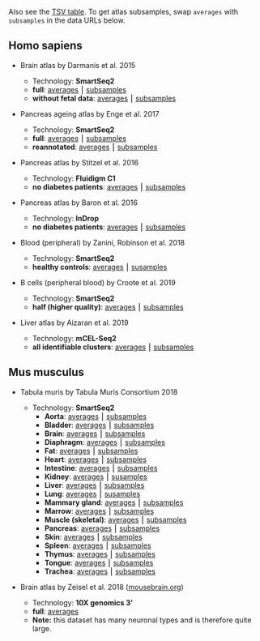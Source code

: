 Also see the [TSV table](https://github.com/iosonofabio/atlas_landmarks/raw/master/table.tsv). To get atlas subsamples, swap `averages` with `subsamples` in the data URLs below.

## Homo sapiens
- Brain atlas by Darmanis et al. 2015
  - Technology: **SmartSeq2**
  - **full**: [averages](https://github.com/iosonofabio/atlas_landmarks/raw/master/data/averages/Darmanis_2015.loom) ⎮ [subsamples](https://github.com/iosonofabio/atlas_landmarks/raw/master/data/subsamples/Darmanis_2015.loom)
  - **without fetal data**: [averages](https://github.com/iosonofabio/atlas_landmarks/raw/master/data/averages/Darmanis_2015_nofetal.loom) ⎮ [subsamples](https://github.com/iosonofabio/atlas_landmarks/raw/master/data/subsamples/Darmanis_2015_nofetal.loom)

- Pancreas ageing atlas by Enge et al. 2017
  - Technology: **SmartSeq2**
  - **full**: [averages](https://github.com/iosonofabio/atlas_landmarks/raw/master/data/averages/Enge_2017.loom) ⎮ [subsamples](https://github.com/iosonofabio/atlas_landmarks/raw/master/data/subsamples/Enge_2017.loom)
  - **reannotated**: [averages](https://github.com/iosonofabio/atlas_landmarks/raw/master/data/averages/Enge_2017_manual_reannotation.loom) ⎮ [subsamples](https://github.com/iosonofabio/atlas_averages/raw/master/data/subsamples/Enge_2017_manual_reannotation.loom)

- Pancreas atlas by Stitzel et al. 2016
  - Technology: **Fluidigm C1**
  - **no diabetes patients**: [averages](https://github.com/iosonofabio/atlas_landmarks/raw/master/data/averages/Stitzel_2016.loom) ⎮ [subsamples](https://github.com/iosonofabio/atlas_landmarks/raw/master/data/subsamples/Stitzel_2016.loom)

- Pancreas atlas by Baron et al. 2016
  - Technology: **InDrop**
  - **no diabetes patients**: [averages](https://github.com/iosonofabio/atlas_landmarks/raw/master/data/averages/Baron_2016.loom) ⎮ [subsamples](https://github.com/iosonofabio/atlas_landmarks/raw/master/data/subsamples/Baron_2016.loom)

- Blood (peripheral) by Zanini, Robinson et al. 2018
  - Technology: **SmartSeq2**
  - **healthy controls**: [averages](https://github.com/iosonofabio/atlas_ladmarks/raw/master/data/averages/Zanini_2018.loom) ⎮ [susamples](https://github.com/iosonofabio/atlas_landmarks/raw/master/data/subsamples/Zanini_2018.loom)

- B cells (peripheral blood) by Croote et al. 2019
  - Technology: **SmartSeq2**
  - **half (higher quality)**: [averages](https://github.com/iosonofabio/atlas_landmarks/raw/master/data/averages/Croote_2018.loom) ⎮ [subsamples](https://github.com/iosonofabio/atlas_landmarks/raw/master/data/subsamples/Croote_2018.loom)

- Liver atlas by Aizaran et al. 2019
  - Technology: **mCEL-Seq2**
  - **all identifiable clusters**: [averages](https://github.com/iosonofabio/atlas_landmarks/raw/master/data/averages/Aizaran_2019.loom) ⎮ [subsamples](https://github.com/iosonofabio/atlas_landmarks/raw/master/data/subsamples/Aizaran_2019.loom)
  
## Mus musculus
- Tabula muris by Tabula Muris Consortium 2018
  - Technology: **SmartSeq2**
    - **Aorta**: [averages](https://github.com/iosonofabio/atlas_landmarks/raw/master/data/averages/TabulaMuris_2018_FACS_aorta.loom) ⎮ [subsamples](https://github.com/iosonofabio/atlas_landmarks/raw/master/data/subsamples/TabulaMuris_2018_FACS_aorta.loom)
    - **Bladder**: [averages](https://github.com/iosonofabio/atlas_landmarks/raw/master/data/averages/TabulaMuris_2018_FACS_bladder.loom) ⎮ [subsamples](https://github.com/iosonofabio/atlas_landmarks/raw/master/data/subsamples/TabulaMuris_2018_FACS_bladder.loom)
    - **Brain**: [averages](https://github.com/iosonofabio/atlas_landmarks/raw/master/data/averages/TabulaMuris_2018_FACS_brain.loom) ⎮ [subsamples](https://github.com/iosonofabio/atlas_landmarks/raw/master/data/subsamples/TabulaMuris_2018_FACS_brain.loom)
    - **Diaphragm**: [averages](https://github.com/iosonofabio/atlas_landmarks/raw/master/data/averages/TabulaMuris_2018_FACS_diaphragm.loom) ⎮ [subsamples](https://github.com/iosonofabio/atlas_landmarks/raw/master/data/subsamples/TabulaMuris_2018_FACS_diaphragm.loom)
    - **Fat**: [averages](https://github.com/iosonofabio/atlas_landmarks/raw/master/data/averages/TabulaMuris_2018_FACS_fat.loom) ⎮ [subsamples](https://github.com/iosonofabio/atlas_landmarks/raw/master/data/subsamples/TabulaMuris_2018_FACS_fat.loom)
    - **Heart**: [averages](https://github.com/iosonofabio/atlas_landmarks/raw/master/data/averages/TabulaMuris_2018_FACS_heart.loom) ⎮ [subsamples](https://github.com/iosonofabio/atlas_landmarks/raw/master/data/subsamples/TabulaMuris_2018_FACS_heart.loom)
    - **Intestine**: [averages](https://github.com/iosonofabio/atlas_landmarks/raw/master/data/averages/TabulaMuris_2018_FACS_intestine.loom) ⎮ [subsamples](https://github.com/iosonofabio/atlas_landmarks/raw/master/data/subsamples/TabulaMuris_2018_FACS_intestine.loom)
    - **Kidney**: [averages](https://github.com/iosonofabio/atlas_landmarks/raw/master/data/averages/TabulaMuris_2018_FACS_kidney.loom) ⎮ [susamples](https://github.com/iosonofabio/atlas_landmarks/raw/master/data/subsamples/TabulaMuris_2018_FACS_kidney.loom)
    - **Liver**: [averages](https://github.com/iosonofabio/atlas_landmarks/raw/master/data/averages/TabulaMuris_2018_FACS_liver.loom) ⎮ [subsamples](https://github.com/iosonofabio/atlas_landmarks/raw/master/data/subsamples/TabulaMuris_2018_FACS_liver.loom)
    - **Lung**: [averages](https://github.com/iosonofabio/atlas_landmarks/raw/master/data/averages/TabulaMuris_2018_FACS_lung.loom) ⎮ [susamples](https://github.com/iosonofabio/atlas_landmarks/raw/master/data/subsamples/TabulaMuris_2018_FACS_lung.loom)
    - **Mammary gland**: [averages](https://github.com/iosonofabio/atlas_landmarks/raw/master/data/averages/TabulaMuris_2018_FACS_mammary_gland.loom) ⎮ [subsamples](https://github.com/iosonofabio/atlas_landmarks/raw/master/data/subsamples/TabulaMuris_2018_FACS_mammary_gland.loom)
    - **Marrow**: [averages](https://github.com/iosonofabio/atlas_landmarks/raw/master/data/averages/TabulaMuris_2018_FACS_marrow.loom) ⎮ [subsamples](https://github.com/iosonofabio/atlas_landmarks/raw/master/data/subsamples/TabulaMuris_2018_FACS_marrow.loom)
    - **Muscle (skeletal)**: [averages](https://github.com/iosonofabio/atlas_landmarks/raw/master/data/averages/TabulaMuris_2018_FACS_muscle.loom) ⎮ [subsamples](https://github.com/iosonofabio/atlas_landmarks/raw/master/data/subsamples/TabulaMuris_2018_FACS_muscle.loom)
    - **Pancreas**: [averages](https://github.com/iosonofabio/atlas_landmarks/raw/master/data/averages/TabulaMuris_2018_FACS_pancreas.loom) ⎮ [subsamples](https://github.com/iosonofabio/atlas_landmarks/raw/master/data/subsamples/TabulaMuris_2018_FACS_pancreas.loom)
    - **Skin**: [averages](https://github.com/iosonofabio/atlas_landmarks/raw/master/data/averages/TabulaMuris_2018_FACS_skin.loom) ⎮ [subsamples](https://github.com/iosonofabio/atlas_landmarks/raw/master/data/subsample/TabulaMuris_2018_FACS_skin.loom)
    - **Spleen**: [averages](https://github.com/iosonofabio/atlas_landmarks/raw/master/data/averages/TabulaMuris_2018_FACS_spleen.loom) ⎮ [subsamples](https://github.com/iosonofabio/atlas_landmarks/raw/master/data/subsamples/TabulaMuris_2018_FACS_spleen.loom)
    - **Thymus**: [averages](https://github.com/iosonofabio/atlas_landmarks/raw/master/data/averages/TabulaMuris_2018_FACS_thymus.loom) ⎮ [subsamples](https://github.com/iosonofabio/atlas_landmarks/raw/master/data/subsamples/TabulaMuris_2018_FACS_thymus.loom)
    - **Tongue**: [averages](https://github.com/iosonofabio/atlas_landmarks/raw/master/data/averages/TabulaMuris_2018_FACS_tongue.loom) ⎮ [subsamples](https://github.com/iosonofabio/atlas_landmarks/raw/master/data/subsamples/TabulaMuris_2018_FACS_tongue.loom)
    - **Trachea**: [averages](https://github.com/iosonofabio/atlas_landmarks/raw/master/data/averages/TabulaMuris_2018_FACS_trachea.loom) ⎮ [subsamples](https://github.com/iosonofabio/atlas_landmarks/raw/master/data/subsamples/TabulaMuris_2018_FACS_trachea.loom)

- Brain atlas by Zeisel et al. 2018 ([mousebrain.org](http://www.mousebrain.org))
  - Technology: **10X genomics 3'**
  - **full**: [averages](https://storage.googleapis.com/linnarsson-lab-loom/l5_all.agg.loom)
  - **Note:** this dataset has many neuronal types and is therefore quite large.
